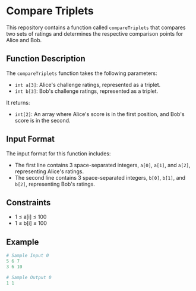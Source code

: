 # Compare Triplets

This repository contains a function called `compareTriplets` that compares two sets of ratings and determines the respective comparison points for Alice and Bob.

## Function Description

The `compareTriplets` function takes the following parameters:

- `int a[3]`: Alice's challenge ratings, represented as a triplet.
- `int b[3]`: Bob's challenge ratings, represented as a triplet.

It returns:

- `int[2]`: An array where Alice's score is in the first position, and Bob's score is in the second.

## Input Format

The input format for this function includes:

- The first line contains 3 space-separated integers, `a[0]`, `a[1]`, and `a[2]`, representing Alice's ratings.
- The second line contains 3 space-separated integers, `b[0]`, `b[1]`, and `b[2]`, representing Bob's ratings.

## Constraints

- 1 ≤ a[i] ≤ 100
- 1 ≤ b[i] ≤ 100

## Example

```python
# Sample Input 0
5 6 7
3 6 10

# Sample Output 0
1 1
